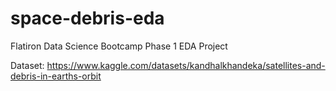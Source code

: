 # space-debris-eda
Flatiron Data Science Bootcamp Phase 1 EDA Project

Dataset: https://www.kaggle.com/datasets/kandhalkhandeka/satellites-and-debris-in-earths-orbit




